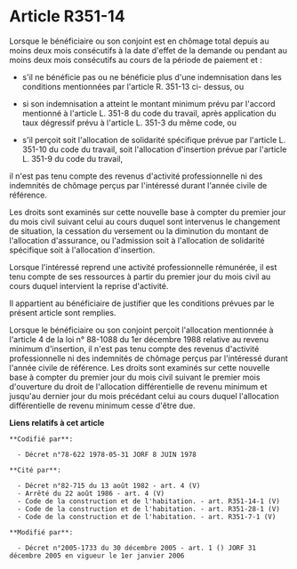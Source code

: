 # Article R351-14

Lorsque le bénéficiaire ou son conjoint est en chômage total depuis au moins deux mois consécutifs à la date d'effet de la
demande ou pendant au moins deux mois consécutifs au cours de la période de paiement et :

- s'il ne bénéficie pas ou ne bénéficie plus d'une indemnisation dans les conditions mentionnées par l'article R. 351-13 ci-
dessus, ou

- si son indemnisation a atteint le montant minimum prévu par l'accord mentionné à l'article L. 351-8 du code du travail,
après application du taux dégressif prévu à l'article L. 351-3 du même code, ou

- s'il perçoit soit l'allocation de solidarité spécifique prévue par l'article L. 351-10 du code du travail, soit
l'allocation d'insertion prévue par l'article L. 351-9 du code du travail,

il n'est pas tenu compte des revenus d'activité professionnelle ni des indemnités de chômage perçus par l'intéressé durant
l'année civile de référence.

Les droits sont examinés sur cette nouvelle base à compter du premier jour du mois civil suivant celui au cours duquel sont
intervenus le changement de situation, la cessation du versement ou la diminution du montant de l'allocation d'assurance, ou
l'admission soit à l'allocation de solidarité spécifique soit à l'allocation d'insertion.

Lorsque l'intéressé reprend une activité professionnelle rémunérée, il est tenu compte de ses ressources à partir du premier
jour du mois civil au cours duquel intervient la reprise d'activité.

Il appartient au bénéficiaire de justifier que les conditions prévues par le présent article sont remplies.

Lorsque le bénéficiaire ou son conjoint perçoit l'allocation mentionnée à l'article 4 de la loi n° 88-1088 du 1er décembre
1988 relative au revenu minimum d'insertion, il n'est pas tenu compte des revenus d'activité professionnelle ni des
indemnités de chômage perçus par l'intéressé durant l'année civile de référence. Les droits sont examinés sur cette nouvelle
base à compter du premier jour du mois civil suivant le premier mois d'ouverture du droit de l'allocation différentielle de
revenu minimum et jusqu'au dernier jour du mois précédant celui au cours duquel l'allocation différentielle de revenu minimum
cesse d'être due.

**Liens relatifs à cet article**

	**Codifié par**:

	  - Décret n°78-622 1978-05-31 JORF 8 JUIN 1978

	**Cité par**:

	  - Décret n°82-715 du 13 août 1982 - art. 4 (V)
	  - Arrêté du 22 août 1986 - art. 4 (V)
	  - Code de la construction et de l'habitation. - art. R351-14-1 (V)
	  - Code de la construction et de l'habitation. - art. R351-28-1 (V)
	  - Code de la construction et de l'habitation. - art. R351-7-1 (V)

	**Modifié par**:

	  - Décret n°2005-1733 du 30 décembre 2005 - art. 1 () JORF 31 décembre 2005 en vigueur le 1er janvier 2006
